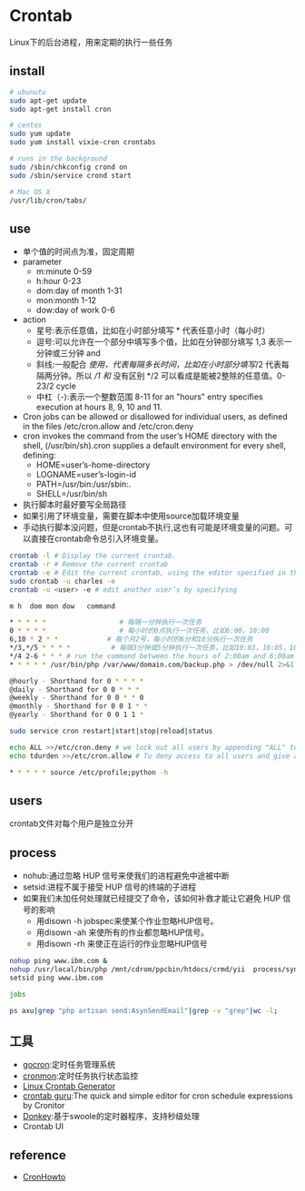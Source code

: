# Crontab

Linux下的后台进程，用来定期的执行一些任务

## install

```sh
# ubunutu
sudo apt-get update
sudo apt-get install cron

# centos
sudo yum update
sudo yum install vixie-cron crontabs

# runs in the background
sudo /sbin/chkconfig crond on
sudo /sbin/service crond start

# Mac OS X
/usr/lib/cron/tabs/
```

## use

* 单个值的时间点为准，固定周期
* parameter
  - m:minute 0-59
  - h:hour 0-23
  - dom:day of month 1-31
  - mon:month 1-12
  - dow:day of work 0-6
* action
  - 星号:表示任意值，比如在小时部分填写 * 代表任意小时（每小时）
  - 逗号:可以允许在一个部分中填写多个值，比如在分钟部分填写 1,3 表示一分钟或三分钟 and
  - 斜线:一般配合 *使用，代表每隔多长时间，比如在小时部分填写*/2 代表每隔两分钟。所以 */1 和* 没有区别 */2 可以看成是能被2整除的任意值。0-23/2 cycle
  - 中杠（-):表示一个整数范围 8-11 for an "hours" entry specifies execution at hours 8, 9, 10 and 11.
* Cron jobs can be allowed or disallowed for individual users, as defined in the files /etc/cron.allow and /etc/cron.deny
* cron invokes the command from the user’s HOME directory with the shell, (/usr/bin/sh).cron supplies a default environment for every shell, defining:
  - HOME=user’s-home-directory
  - LOGNAME=user’s-login-id
  - PATH=/usr/bin:/usr/sbin:.
  - SHELL=/usr/bin/sh
* 执行脚本时最好要写全局路径
* 如果引用了环境变量，需要在脚本中使用source加载环境变量
* 手动执行脚本没问题，但是crontab不执行,这也有可能是环境变量的问题。可以直接在crontab命令总引入环境变量。

```sh
crontab -l # Display the current crontab.
crontab -r # Remove the current crontab
crontab -e # Edit the current crontab, using the editor specified in the environment variable VISUAL or EDITOR
sudo crontab -u charles -e
crontab -u <user> -e # edit another user’s by specifying

m h  dom mon dow   command

* * * * *                  # 每隔一分钟执行一次任务
0 * * * *                  # 每小时的0点执行一次任务，比如6:00，10:00
6,10 * 2 * *            # 每个月2号，每小时的6分和10分执行一次任务
*/3,*/5 * * * *          # 每隔3分钟或5分钟执行一次任务，比如10:03，10:05，10:06
*/4 2-6 * * * # run the command between the hours of 2:00am and 6:00am
* * * * * /usr/bin/php /var/www/domain.com/backup.php > /dev/null 2>&1

@hourly - Shorthand for 0 * * * *
@daily - Shorthand for 0 0 * * *
@weekly - Shorthand for 0 0 * * 0
@monthly - Shorthand for 0 0 1 * *
@yearly - Shorthand for 0 0 1 1 *

sudo service cron restart|start|stop|reload|status

echo ALL >>/etc/cron.deny # we lock out all users by appending "ALL" to the deny file
echo tdurden >>/etc/cron.allow # To deny access to all users and give access to the user tdurden

* * * * * source /etc/profile;python -h
```

## users

crontab文件对每个用户是独立分开

## process

* nohub:通过忽略 HUP 信号来使我们的进程避免中途被中断
* setsid:进程不属于接受 HUP 信号的终端的子进程
* 如果我们未加任何处理就已经提交了命令，该如何补救才能让它避免 HUP 信号的影响
  - 用disown -h jobspec来使某个作业忽略HUP信号。
  - 用disown -ah 来使所有的作业都忽略HUP信号。
  - 用disown -rh 来使正在运行的作业忽略HUP信号

```sh
nohup ping www.ibm.com &
nohup /usr/local/bin/php /mnt/cdrom/ppcbin/htdocs/crmd/yii  process/sync&
setsid ping www.ibm.com

jobs

ps axu|grep "php artisan send:AsynSendEmail"|grep -v "grep"|wc -l;
```

## 工具

* [gocron](https://github.com/ouqiang/gocron):定时任务管理系统
* [cronmon](https://github.com/bruceye777/cronmon):定时任务执行状态监控
* [Linux Crontab Generator](https://helloacm.com/crontab-generator/)
* [crontab guru](https://crontab.guru):The quick and simple editor for cron schedule expressions by Cronitor
* [Donkey](https://github.com/osgochina/Donkey):基于swoole的定时器程序，支持秒级处理
* Crontab UI

## reference

* [CronHowto](https://help.ubuntu.com/community/CronHowto)
